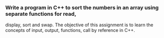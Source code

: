### Write a program in C++ to sort the numbers in an array using separate functions for read, 
display, sort and swap. The objective of this assignment is to learn the concepts of input, 
output, functions, call by reference in C++.
